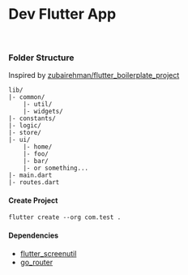 # Dev Flutter App

<br>

### Folder Structure

Inspired by [zubairehman/flutter_boilerplate_project][ref1]

```
lib/
|- common/
    |- util/
    |- widgets/
|- constants/
|- logic/
|- store/
|- ui/
    |- home/
    |- foo/
    |- bar/
    |- or something...
|- main.dart
|- routes.dart
```

#### Create Project

```
flutter create --org com.test .
```

#### Dependencies

- [flutter_screenutil][ref2]
- [go_router][ref3]

[ref1]: https://github.com/zubairehman/flutter_boilerplate_project
[ref2]: https://pub.dev/packages/flutter_screenutil
[ref3]: https://pub.dev/packages/go_router
